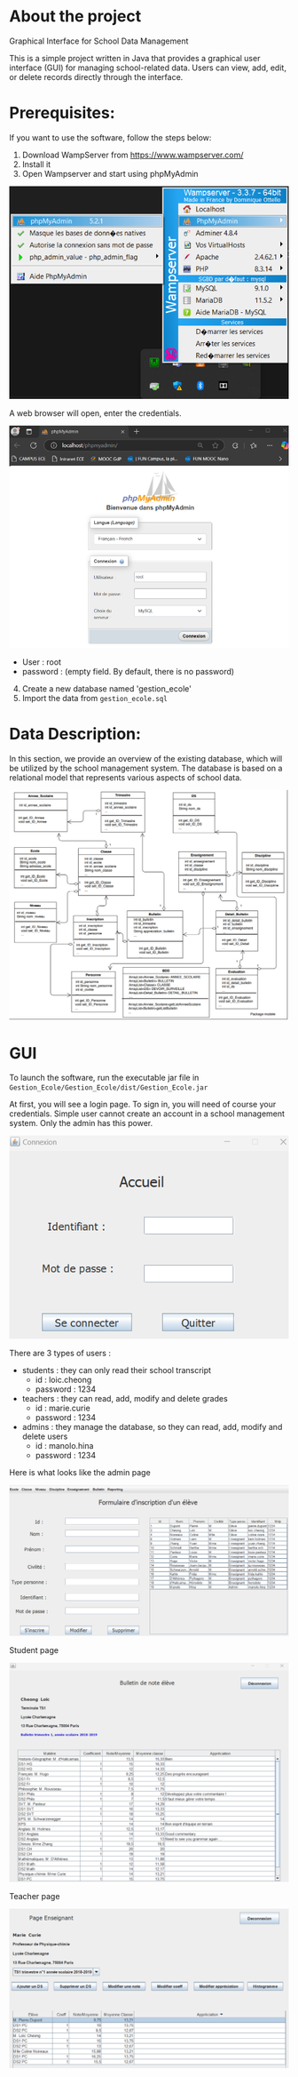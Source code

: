 # About the project
Graphical Interface for School Data Management

This is a simple project written in Java that provides a graphical user interface (GUI) for managing school-related data.
Users can view, add, edit, or delete records directly through the interface.

# Prerequisites:
If you want to use the software, follow the steps below: 
1. Download WampServer from https://www.wampserver.com/
2. Install it
3. Open Wampserver and start using phpMyAdmin

<p align="center">
  <img src="img/wampserver.png">
</p>

A web browser will open, enter the credentials.

<p align="center">
  <img src="img/phpMyAdmin_login_page.png">
</p>

* User : root
* password : (empty field. By default, there is no password)

4. Create a new database named 'gestion_ecole'
5. Import the data from `gestion_ecole.sql`


# Data Description:
In this section, we provide an overview of the existing database, which will be utilized by the school management system.
The database is based on a relational model that represents various aspects of school data.

<p align="center">
  <img src="img/RDB.png">
</p>

# GUI
To launch the software, run the executable jar file in `Gestion_Ecole/Gestion_Ecole/dist/Gestion_Ecole.jar`

At first, you will see a login page. To sign in, you will need of course your credentials. Simple user cannot create an account in a school management system. Only the admin has this power.

<p align="center">
  <img src="img/signInPage.png">
</p>

There are 3 types of users :
- students : they can only read their school transcript 
    * id : loic.cheong
    * password : 1234
- teachers : they can read, add, modify and delete grades
    * id : marie.curie
    * password : 1234
- admins :  they manage the database, so they can read, add, modify and delete users
    * id : manolo.hina
    * password : 1234

Here is what looks like the admin page
<p align="center">
  <img src="img/adminPage.png">
</p>

Student page
<p align="center">
  <img src="img/Bulletin_de_note.png">
</p>


Teacher page
<p align="center">
  <img src="img/page_enseignant.png">
</p>





